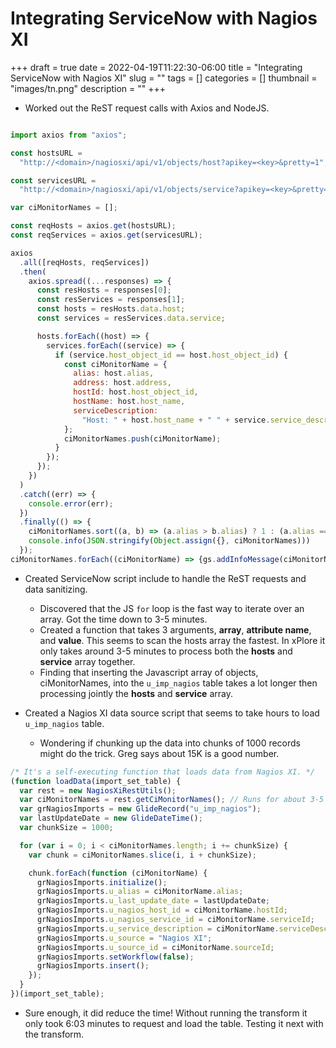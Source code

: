 # Integrating ServiceNow with Nagios XI

+++
draft = true
date = 2022-04-19T11:22:30-06:00
title = "Integrating ServiceNow with Nagios XI"
slug = ""
tags = []
categories = []
thumbnail = "images/tn.png"
description = ""
+++

* Worked out the ReST request calls with Axios and NodeJS.

```js

import axios from "axios";

const hostsURL =
  "http://<domain>/nagiosxi/api/v1/objects/host?apikey=<key>&pretty=1";

const servicesURL =
  "http://<domain>/nagiosxi/api/v1/objects/service?apikey=<key>&pretty=1";

var ciMonitorNames = [];

const reqHosts = axios.get(hostsURL);
const reqServices = axios.get(servicesURL);

axios
  .all([reqHosts, reqServices])
  .then(
    axios.spread((...responses) => {
      const resHosts = responses[0];
      const resServices = responses[1];
      const hosts = resHosts.data.host;
      const services = resServices.data.service;

      hosts.forEach((host) => {
        services.forEach((service) => {
          if (service.host_object_id == host.host_object_id) {
            const ciMonitorName = {
              alias: host.alias,
              address: host.address,
              hostId: host.host_object_id,
              hostName: host.host_name,
              serviceDescription:
                "Host: " + host.host_name + " " + service.service_description,
            };
            ciMonitorNames.push(ciMonitorName);
          }
        });
      });
    })
  )
  .catch((err) => {
    console.error(err);
  })
  .finally(() => {
    ciMonitorNames.sort((a, b) => (a.alias > b.alias) ? 1 : (a.alias === b.alias) ? ((a.hostId > b.hostId) ? 1 : -1) : -1 )
    console.info(JSON.stringify(Object.assign({}, ciMonitorNames)))
  });
ciMonitorNames.forEach((ciMonitorName) => {gs.addInfoMessage(ciMonitorName.toString())});

```

* Created ServiceNow script include to handle the ReST requests and data sanitizing.

  * Discovered that the JS `for` loop is the fast way to iterate over an array.  Got the time down to 3-5 minutes.
  * Created a function that takes 3 arguments, **array**, **attribute name**, and **value**.  This seems to scan the hosts array the fastest.  In xPlore it only takes around 3-5 minutes to process both the **hosts** and **service** array together.
  * Finding that inserting the Javascript array of objects, ciMonitorNames, into the `u_imp_nagios` table takes a lot longer then processing jointly the **hosts** and **service** array.

* Created a Nagios XI data source script that seems to take hours to load `u_imp_nagios` table.
  * Wondering if chunking up the data into chunks of 1000 records might do the trick. Greg says about 15K is a good number.

```js
/* It's a self-executing function that loads data from Nagios XI. */
(function loadData(import_set_table) {
  var rest = new NagiosXiRestUtils();
  var ciMonitorNames = rest.getCiMonitorNames(); // Runs for about 3-5 minutes.
  var grNagiosImports = new GlideRecord("u_imp_nagios");
  var lastUpdateDate = new GlideDateTime();
  var chunkSize = 1000;

  for (var i = 0; i < ciMonitorNames.length; i += chunkSize) {
    var chunk = ciMonitorNames.slice(i, i + chunkSize);

    chunk.forEach(function (ciMonitorName) {
      grNagiosImports.initialize();
      grNagiosImports.u_alias = ciMonitorName.alias;
      grNagiosImports.u_last_update_date = lastUpdateDate;
      grNagiosImports.u_nagios_host_id = ciMonitorName.hostId;
      grNagiosImports.u_nagios_service_id = ciMonitorName.serviceId;
      grNagiosImports.u_service_description = ciMonitorName.serviceDescription;
      grNagiosImports.u_source = "Nagios XI";
      grNagiosImports.u_source_id = ciMonitorName.sourceId;
      grNagiosImports.setWorkflow(false);
      grNagiosImports.insert();
    });
  }
})(import_set_table);
```

* Sure enough, it did reduce the time!  Without running the transform it only took 6:03 minutes to request and load the table.  Testing it next with the transform.
